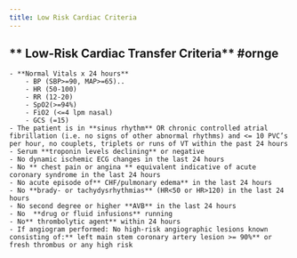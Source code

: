```yaml
---
title: Low Risk Cardiac Criteria
---
```


## ** Low-Risk Cardiac Transfer Criteria** #ornge 
    - **Normal Vitals x 24 hours**
        - BP (SBP>=90, MAP>=65)..
        - HR (50-100)
        - RR (12-20)
        - SpO2(>=94%)
        - FiO2 (<=4 lpm nasal)
        - GCS (=15) 
    - The patient is in **sinus rhythm** OR chronic controlled atrial fibrillation (i.e. no signs of other abnormal rhythms) and <= 10 PVC’s per hour, no couplets, triplets or runs of VT within the past 24 hours
    - Serum **troponin levels declining** or negative
    - No dynamic ischemic ECG changes in the last 24 hours
    - No ** chest pain or angina ** equivalent indicative of acute coronary syndrome in the last 24 hours
    - No acute episode of** CHF/pulmonary edema** in the last 24 hours
    - No **brady- or tachydysrhythmias** (HR<50 or HR>120) in the last 24 hours
    - No second degree or higher **AVB** in the last 24 hours
    - No  **drug or fluid infusions** running
    - No** thrombolytic agent** within 24 hours
    - If angiogram performed: No high-risk angiographic lesions known consisting of:** left main stem coronary artery lesion >= 90%** or fresh thrombus or any high risk
